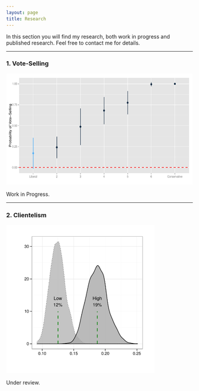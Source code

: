 ```yaml
---
layout: page
title: Research
---
```



<p class="lead">
In this section you will find my research, both work in progress and published research. Feel free to contact me for details.
</p>

---


### 1. Vote-Selling

<img src="/images/libcon_prop.pdf" alt="" style="width:600px;height:300px;">


<p class="message">
  Work in Progress.
</p>

---


### 2. Clientelism

<img src="/images/effects_density.pdf" alt="" style="width:400px;height:400px;">


<p class="message">
  Under review.
</p>
